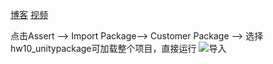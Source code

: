 ﻿[博客](https://blog.csdn.net/Zhaomy8/article/details/103742946)
[视频](https://www.bilibili.com/video/av82059142/)

点击Assert --> Import Package--> Customer Package --> 选择hw10_unitypackage可加载整个项目，直接运行
![导入](https://img-blog.csdnimg.cn/20191229192917462.png?x-oss-process=image/watermark,type_ZmFuZ3poZW5naGVpdGk,shadow_10,text_aHR0cHM6Ly9ibG9nLmNzZG4ubmV0L1poYW9teTg=,size_16,color_FFFFFF,t_70)
